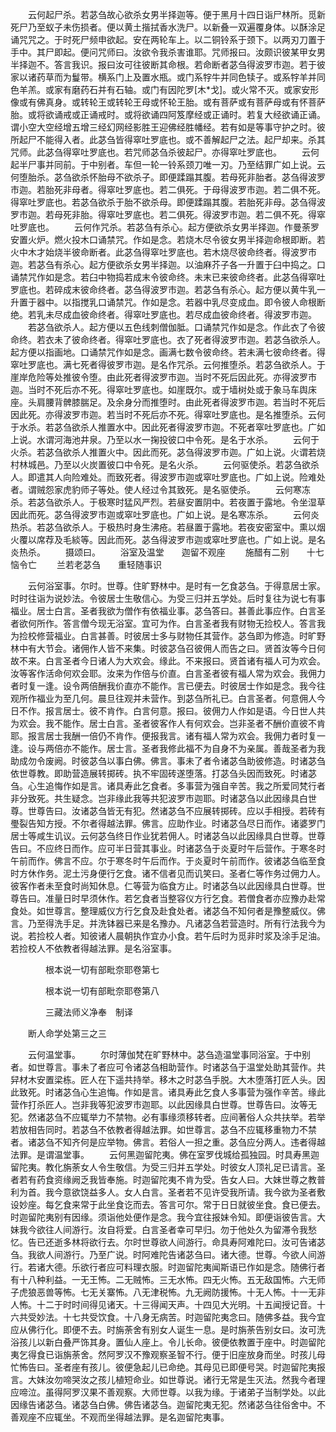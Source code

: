 <!-- { "loadSidebar": true } -->
　　云何起尸杀。若苾刍故心欲杀女男半择迦等。便于黑月十四日诣尸林所。觅新死尸乃至蚁子未伤损者。便以黄土揩拭香水洗尸。以新叠一双遍覆身体。以酥涂足诵咒咒之。于时死尸频申欲起。安在两轮车上。以二铜铃系于颈下。以两刃刀置于手中。其尸即起。便问咒师曰。汝欲令我杀害谁耶。咒师报曰。汝颇识彼某甲女男半择迦不。答言我识。报曰汝可往彼断其命根。若命断者苾刍得波罗市迦。若于彼家以诸药草而为鬘带。横系门上及置水瓶。或门系牸牛并同色犊子。或系牸羊并同色羊羔。或家有磨药石并有石轴。或门有因陀罗[木*戈]。或火常不灭。或家安形像或有佛真身。或转轮王或转轮王母或怀轮王胎。或有菩萨或有菩萨母或有怀菩萨胎。或将欲诵戒或正诵戒时。或将欲诵四阿笈摩经或正诵时。若复大经欲诵正诵。谓小空大空经增五增三经幻网经影胜王迎佛经胜幡经。若有如是等事守护之时。彼所起尸不能得入者。此苾刍皆得窣吐罗底也。或不善解起尸之法。起尸却来。杀其咒师。此苾刍得窣吐罗底也。若咒师苾刍杀彼起尸。亦得窣吐罗底也。
　　云何起半尸事并同前。于中别者。车但一轮一铃系颈刀唯一刃。乃至结罪广如上说。云何堕胎杀。苾刍欲杀怀胎母不欲杀子。即便蹂蹋其腹。若母死非胎者。苾刍得波罗市迦。若胎死非母者。得窣吐罗底也。若二俱死。于母得波罗市迦。若二俱不死。得窣吐罗底也。若苾刍欲杀于胎不欲杀母。即便蹂蹋其腹。若胎死非母。苾刍得波罗市迦。若母死非胎。得窣吐罗底也。若二俱死。得波罗市迦。若二俱不死。得窣吐罗底也。
　　云何作咒杀。若苾刍有杀心。起方便欲杀女男半择迦。作曼荼罗安置火炉。燃火投木口诵禁咒。作如是念。若烧木尽令彼女男半择迦命根即断。若火中木才始烧半彼命断者。此苾刍得窣吐罗底也。若木烧尽彼命终者。得波罗市迦。若苾刍有杀心。起方便欲杀女男半择迦。以油麻芥子各一升置于臼中捣之。口诵禁咒作如是念。若臼中物捣若成末令彼命终。未末已来彼命终者。此苾刍得窣吐罗底也。若碎成末彼命终者。苾刍得波罗市迦。若苾刍有杀心。起方便以黄牛乳一升置于器中。以指搅乳口诵禁咒。作如是念。若器中乳尽变成血。即令彼人命根断绝。若乳未尽成血彼命终者。得窣吐罗底也。若尽成血彼命终者。得波罗市迦。
　　若苾刍欲杀人。起方便以五色线刺僧伽胝。口诵禁咒作如是念。作此衣了令彼命终。若衣未了彼命终者。得窣吐罗底也。衣了死者得波罗市迦。若苾刍欲杀人。起方便以指画地。口诵禁咒作如是念。画满七数令彼命终。若未满七彼命终者。得窣吐罗底也。满七死者得彼罗市迦。是名作咒杀。云何推堕杀。若苾刍欲杀人。于崖岸危险等处推彼令堕。由此死者得波罗市迦。当时不死后因此死。亦得波罗市迦。当时不死后亦不死。得窣吐罗底也。如崖既尔。或于墙树处或于象马车舆床座。头肩腰背髀膝腨足。及余身分而推堕时。由此死者得波罗市迦。若当时不死后因此死。亦得波罗市迦。若当时不死后亦不死。得窣吐罗底也。是名推堕杀。云何于水杀。若苾刍欲杀人推置水中。因此死者得波罗市迦。不死者窣吐罗底也。广如上说。水谓河海池井泉。乃至以水一掬投彼口中令死。是名于水杀。
　　云何于火杀。若苾刍欲杀人推置火中。因此而死。苾刍得波罗市迦。广如上说。火谓若烧村林城邑。乃至以火炭置彼口中令死。是名火杀。
　　云何驱使杀。若苾刍欲杀人。即遣其人向险难处。而致死者。得波罗市迦或窣吐罗底也。广如上说。险难处者。谓贼怨家虎豹师子等处。使人经过令其致死。是名驱使杀。
　　云何寒冻杀。若苾刍欲杀人。于极寒时猛风严烈。若昼安置阴中。若夜置于露地。令坐湿草因此而死。苾刍得波罗市迦或窣吐罗底也。广如上说。是名寒冻杀。
　　云何炎热杀。若苾刍欲杀人。于极热时身生沸疮。若昼置于露地。若夜安密室中。熏以烟火覆以席荐及毛緂等。因此而死。苾刍得波罗市迦或窣吐罗底也。广如上说。是名炎热杀。
　　摄颂曰。
　　浴室及温堂　　迦留不观座
　　施醋有二别　　十七恼令亡
　　兰若老苾刍　　重轻随事识

　　云何浴室事。尔时。世尊。住旷野林中。是时有一乞食苾刍。于得意居士家。时时往诣为说妙法。令彼居士生敬信心。为受三归并五学处。后时复往为说七有事福业。居士白言。圣者我欲为僧作有依福业事。苾刍答曰。甚善此事应作。白言圣者欲何所作。答言僧今现无浴室。宜可为作。白言圣者我有财物无捡校人。答言我为捡校修营福业。白言甚善。时彼居士多与财物任其营作。苾刍即为修造。时旷野林中有大节会。诸佣作人皆不来集。时彼苾刍召彼佣人而告之曰。贤首汝等今日何故不来。白言圣者今日诸人为大欢会。缘此。不来报曰。贤首诸有福人可为欢会。汝等客作活命何欢会耶。汝来为作倍与价直。白言圣者彼有福人常为欢会。我佣力者时复一逢。设令两倍酬我价直亦不能作。言已便去。时彼居士作如是念。我今往观所作福业为至几何。晨旦往观并未营作。到苾刍所礼已。白言圣者。何意佣人今日不作。报言居士。彼不肯作。白言何意。报曰。彼佣力人作如是语。今日世人共为欢会。我不能作。居士白言。圣者彼客作人有何欢会。岂非圣者不酬价直彼不肯耶。报言居士我酬一倍仍不肯作。便报我言。诸有福人常为欢会。我佣力者时复一逢。设与两倍亦不能作。居士言。圣者我修此福不为自身不为亲属。善哉圣者为我助成勿令废阙。时彼苾刍以事白佛。佛言。事未了者令诸苾刍助彼修造。时诸苾刍依世尊教。即助营造展转掷砖。执不牢固砖遂堕落。打苾刍头因而致死。时诸苾刍。心生追悔作如是言。诸具寿此乞食者。多事营为强自辛苦。我之所爱同梵行者非分致死。共生疑念。岂非缘此我等共犯波罗市迦耶。时诸苾刍以此因缘具白世尊。世尊告曰。汝诸苾刍皆无有犯。然诸苾刍不应展转掷砖。应以手相授。若砖有璺裂告知方授。不尔者得越法罪。佛言。应助作业。时诸苾刍尽日而作。诸婆罗门居士等咸生讥议。云何苾刍终日作业犹若佣人。时诸苾刍以此因缘具白世尊。世尊告曰。不应终日而作。应可半日营其事业。时诸苾刍于炎夏时午后营作。于寒冬时午前而作。佛言不应。尔于寒冬时午后而作。于炎夏时午前而作。彼诸苾刍临至食时方休作务。泥土污身便行乞食。诸不信者见而讥笑曰。圣者仁等作务过佣力人。彼客作者未至食时尚知休息。仁等营为临食方止。时诸苾刍以此因缘具白世尊。世尊告曰。准量日时早须休作。若乞食者当整容仪方行乞食。若僧食者亦应豫办赴常食处。如世尊言。整理威仪方行乞食及赴食处者。诸苾刍不知何者是豫整威仪。佛言。乃至得洗手足。并洗钵器已来是名豫办。凡诸苾刍若营造时。所有行法我今为说。若捡校人者。知彼诸人晨朝执作宜办小食。若午后时为觅非时浆及涂手足油。若捡校人不依教者得越法罪。是名浴室事。

　　　　根本说一切有部毗奈耶卷第七



　　　　根本说一切有部毗奈耶卷第八

　　　　三藏法师义净奉　制译

　　断人命学处第三之三

　　云何温堂事。
　　尔时薄伽梵在旷野林中。苾刍造温堂事同浴室。于中别者。如世尊言。事未了者应可令诸苾刍相助营作。时诸苾刍于温堂处助其营作。共舁材木安置梁栋。匠人在下遥共持举。移木之时苾刍手脱。大木堕落打匠人头。因此致死。时诸苾刍心生追悔。作如是言。诸具寿此乞食人多事营为强作辛苦。缘此营作打杀匠人。岂非我等犯波罗市迦耶。以此因缘具白世尊。世尊告曰。汝等无犯。然诸苾刍不应辄举力不禁物。必有事缘须移转者。应间著俗人众共扶举。若举若放相告同时。若苾刍不依教者得越法罪。如世尊言。苾刍不应辄移重物力不禁者。诸苾刍不知齐何是应举物。佛言。若俗人一担之重。苾刍应分两人。违者得越法罪。是谓温堂事。
　　云何黑迦留陀夷。佛在室罗伐城给孤独园。时具寿黑迦留陀夷。教化旃荼女人令生敬信。为受三归并五学处。时彼女人顶礼足已请言。圣者若有药食资缘阙乏我皆奉施。时迦留陀夷不肯为受。告女人曰。大妹世尊之教普利为首。我今意欲饶益多人。女人白言。圣者若不见许受我所请。我今欲为圣者敷设妙座。每乞食来常于此坐食讫而去。答言可尔。常于日日就彼坐食。食已便去。时迦留陀夷别有因缘。须诣他处便作是念。我今宜往报妹令知。即便诣彼告言。大妹我今欲往人间游行。汝自将爱。白言圣者幸可早归。勿于他处久为留滞令我愁忆。告已还逝多林将欲行去。尔时世尊欲人间游行。命具寿阿难陀曰。汝可告诸苾刍。我欲人间游行。乃至广说。时阿难陀告诸苾刍曰。诸大德。世尊。今欲人间游行。若诸大德。乐欲行者应可料理衣服。时迦留陀夷闻斯语已作如是念。随佛行者有十八种利益。一无王怖。二无贼怖。三无水怖。四无火怖。五无敌国怖。六无师子虎狼恶兽等怖。七无关寨怖。八无津税怖。九无阙防援怖。十无人怖。十一无非人怖。十二于时时间得见诸天。十三得闻天声。十四见大光明。十五闻授记音。十六共受妙法。十七共受饮食。十八身无病苦。时迦留陀夷念曰。随佛多益。我今宜应从佛行化。即便不去。时旃荼舍有别女人诞生一息。是时旃荼告别女曰。汝可洗浴孩儿以新白叠严饰其身。置仙人座上。令儿长命。彼便依教置于座中。时迦留陀夷乞得食已诣旃荼舍。然阿罗汉不豫观察圣智不行。便于旧座放身而坐。时孩儿母忙怖告曰。圣者座有孩儿。彼便急起儿已命绝。其母见已即便号哭。时迦留陀夷报言。大妹汝勿啼哭汝之孩儿植短命业。如世尊说。诸行无常是生灭法。然我今者理应啼泣。虽得阿罗汉果不善观察。大师世尊。以我为缘。于诸弟子当制学处。以此因缘告诸苾刍。诸苾刍白佛。佛告诸苾刍。迦留陀夷无犯。然诸苾刍往俗舍中。不善观座不应辄坐。不观而坐得越法罪。是名迦留陀夷事。
